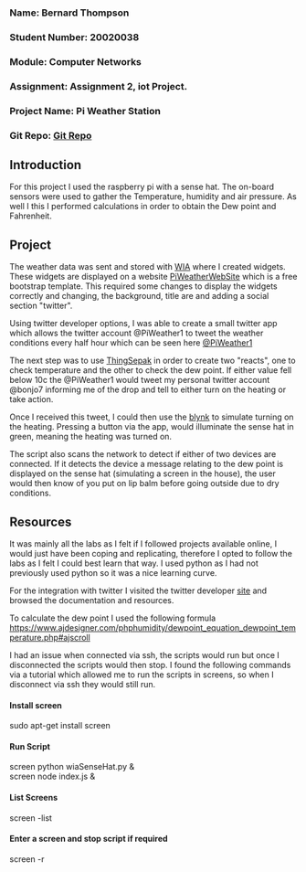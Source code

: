 ### Name: Bernard Thompson
### Student Number: 20020038
### Module: Computer Networks
### Assignment: Assignment 2, iot Project.
### Project Name: Pi Weather Station
### Git Repo: [Git Repo](https://github.com/bonjo7/pi_weather_app)

## Introduction
For this project I used the raspberry pi with a sense hat. The on-board sensors were used to gather the
Temperature, humidity and air pressure. As well I this I performed calculations in order to obtain the
Dew point and Fahrenheit.

## Project
The weather data was sent and stored with [WIA](https://www.wia.io/) where I created widgets. These widgets
are displayed on a website [PiWeatherWebSite](http://bthompson.ie/piWeather/index.html) which is a free bootstrap template. This required
some changes to display the widgets correctly and changing, the background, title are and adding a social section "twitter".

Using twitter developer options, I was able to create a small twitter app which allows the twitter account @PiWeather1 to tweet
the weather conditions every half hour which can be seen here [@PiWeather1](https://twitter.com/PiWeather1?lang=en)

The next step was to use [ThingSepak](https://thingspeak.com/) in order to create two "reacts", one to check temperature and the other
to check the dew point. If either value fell below 10c the @PiWeather1 would tweet my personal twitter account @bonjo7 informing
me of the drop and tell to either turn on the heating or take action.

Once I received this tweet, I could then use the [blynk](https://www.blynk.cc/) to simulate turning on the heating. Pressing
a button via the app, would illuminate the sense hat in green, meaning the heating was turned on.

The script also scans the network to detect if either of two devices are connected. If it detects the device a message relating
to the dew point is displayed on the sense hat (simulating a screen in the house), the user would then know of you put on lip balm
before going outside due to dry conditions.

## Resources
It was mainly all the labs as I felt if I followed projects available online, I would just have been coping and replicating, therefore
I opted to follow the labs as I felt I could best learn that way. I used python as I had not previously used python so it was a nice learning
curve.

For the integration with twitter I visited the twitter developer [site](https://developer.twitter.com/content/developer-twitter/en.html) and browsed
the documentation and resources.

To calculate the dew point I used the following formula https://www.ajdesigner.com/phphumidity/dewpoint_equation_dewpoint_temperature.php#ajscroll

I had an issue when connected via ssh, the scripts would run but once I disconnected the scripts would then stop. I found the following commands via 
a tutorial which allowed me to run the scripts in screens, so when I disconnect via ssh they would still run.

#### Install screen
sudo apt-get install screen
#### Run Script
screen python wiaSenseHat.py & </br>
screen node index.js &
#### List Screens
screen -list
#### Enter a screen and stop script if required
screen -r <screen id>
